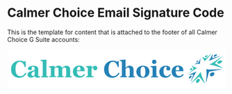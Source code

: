 # Calmer Choice Email Signature Code

This is the template for content that is attached to the footer of all Calmer Choice G Suite accounts:

![logo](calmer-choice-logo.svg)
